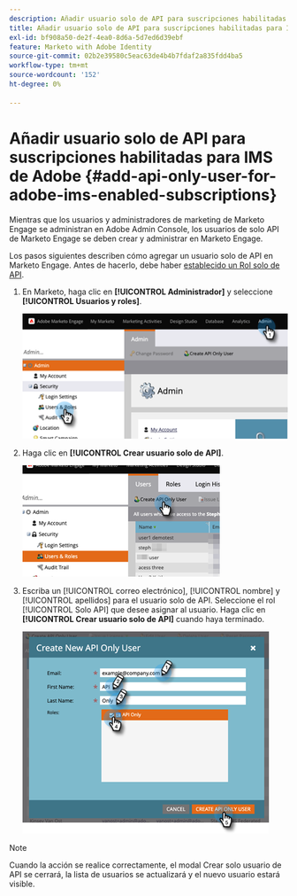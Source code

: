 ```yaml
---
description: Añadir usuario solo de API para suscripciones habilitadas para IMS de Adobe - Documentos de Marketo - Documentación del producto
title: Añadir usuario solo de API para suscripciones habilitadas para IMS de Adobe
exl-id: bf908a50-de2f-4ea0-8d6a-5d7ed6d39ebf
feature: Marketo with Adobe Identity
source-git-commit: 02b2e39580c5eac63de4b4b7fdaf2a835fdd4ba5
workflow-type: tm+mt
source-wordcount: '152'
ht-degree: 0%

---
```


# Añadir usuario solo de API para suscripciones habilitadas para IMS de Adobe {#add-api-only-user-for-adobe-ims-enabled-subscriptions}

Mientras que los usuarios y administradores de marketing de Marketo Engage se administran en Adobe Admin Console, los usuarios de solo API de Marketo Engage se deben crear y administrar en Marketo Engage.

Los pasos siguientes describen cómo agregar un usuario solo de API en Marketo Engage. Antes de hacerlo, debe haber [establecido un Rol solo de API](/help/marketo/product-docs/administration/users-and-roles/create-an-api-only-user-role.md).

1. En Marketo, haga clic en **[!UICONTROL Administrador]** y seleccione **[!UICONTROL Usuarios y roles]**.

   ![](assets/add-api-only-user-for-adobe-ims-1.png)

1. Haga clic en **[!UICONTROL Crear usuario solo de API]**.

   ![](assets/add-api-only-user-for-adobe-ims-2.png)

1. Escriba un [!UICONTROL correo electrónico], [!UICONTROL nombre] y [!UICONTROL apellidos] para el usuario solo de API. Seleccione el rol [!UICONTROL Solo API] que desee asignar al usuario. Haga clic en **[!UICONTROL Crear usuario solo de API]** cuando haya terminado.

   ![](assets/add-api-only-user-for-adobe-ims-3.png)

>[!NOTE]
>
>Cuando la acción se realice correctamente, el modal Crear solo usuario de API se cerrará, la lista de usuarios se actualizará y el nuevo usuario estará visible.
